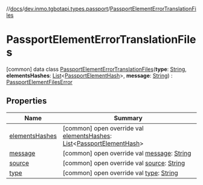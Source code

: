 //[docs](../../../index.md)/[dev.inmo.tgbotapi.types.passport](../index.md)/[PassportElementErrorTranslationFiles](index.md)



# PassportElementErrorTranslationFiles  
 [common] data class [PassportElementErrorTranslationFiles](index.md)(**type**: [String](https://kotlinlang.org/api/latest/jvm/stdlib/kotlin/-string/index.html), **elementsHashes**: [List](https://kotlinlang.org/api/latest/jvm/stdlib/kotlin.collections/-list/index.html)<[PassportElementHash](../../dev.inmo.tgbotapi.types.passport.encrypted.abstracts/index.md#%5Bdev.inmo.tgbotapi.types.passport.encrypted.abstracts%2FPassportElementHash%2F%2F%2FPointingToDeclaration%2F%5D%2FClasslikes%2F625018081)>, **message**: [String](https://kotlinlang.org/api/latest/jvm/stdlib/kotlin/-string/index.html)) : [PassportElementFilesError](../-passport-element-files-error/index.md)   


## Properties  
  
|  Name |  Summary | 
|---|---|
| <a name="dev.inmo.tgbotapi.types.passport/PassportElementErrorTranslationFiles/elementsHashes/#/PointingToDeclaration/"></a>[elementsHashes](elements-hashes.md)| <a name="dev.inmo.tgbotapi.types.passport/PassportElementErrorTranslationFiles/elementsHashes/#/PointingToDeclaration/"></a> [common] open override val [elementsHashes](elements-hashes.md): [List](https://kotlinlang.org/api/latest/jvm/stdlib/kotlin.collections/-list/index.html)<[PassportElementHash](../../dev.inmo.tgbotapi.types.passport.encrypted.abstracts/index.md#%5Bdev.inmo.tgbotapi.types.passport.encrypted.abstracts%2FPassportElementHash%2F%2F%2FPointingToDeclaration%2F%5D%2FClasslikes%2F625018081)>   <br>|
| <a name="dev.inmo.tgbotapi.types.passport/PassportElementErrorTranslationFiles/message/#/PointingToDeclaration/"></a>[message](message.md)| <a name="dev.inmo.tgbotapi.types.passport/PassportElementErrorTranslationFiles/message/#/PointingToDeclaration/"></a> [common] open override val [message](message.md): [String](https://kotlinlang.org/api/latest/jvm/stdlib/kotlin/-string/index.html)   <br>|
| <a name="dev.inmo.tgbotapi.types.passport/PassportElementErrorTranslationFiles/source/#/PointingToDeclaration/"></a>[source](source.md)| <a name="dev.inmo.tgbotapi.types.passport/PassportElementErrorTranslationFiles/source/#/PointingToDeclaration/"></a> [common] open override val [source](source.md): [String](https://kotlinlang.org/api/latest/jvm/stdlib/kotlin/-string/index.html)   <br>|
| <a name="dev.inmo.tgbotapi.types.passport/PassportElementErrorTranslationFiles/type/#/PointingToDeclaration/"></a>[type](type.md)| <a name="dev.inmo.tgbotapi.types.passport/PassportElementErrorTranslationFiles/type/#/PointingToDeclaration/"></a> [common] open override val [type](type.md): [String](https://kotlinlang.org/api/latest/jvm/stdlib/kotlin/-string/index.html)   <br>|

